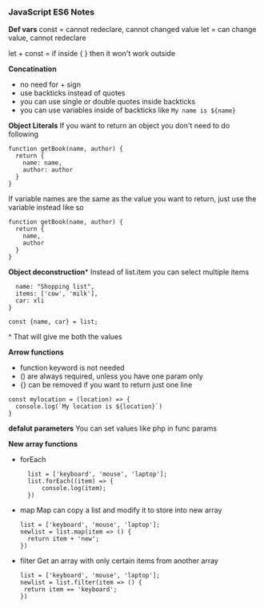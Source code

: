 ### JavaScript ES6 Notes

**Def vars**
const = cannot redeclare, cannot changed value
let = can change value, cannot redeclare

let + const = if inside { } then it won't work outside

**Concatination**
- no need for + sign
- use backticks instead of quotes
- you can use single or double quotes inside backticks
- you can use variables inside of backticks like `My name is ${name}`

**Object Literals**
If you want to return an object you don't need to do following

```
function getBook(name, author) {
  return {
    name: name,
    author: author
  }
}
```

If variable names are the same as the value you want to return, just use the variable instead like so

```
function getBook(name, author) {
  return {
    name,
    author
  }
}
```

**Object deconstruction***
Instead of list.item you can select multiple items

```const list = {
  name: "Shopping list",
  items: ['cow', 'milk'],
  car: xli
}
```
``const {name, car} = list;``

^ That will give me both the values

**Arrow functions**
- function keyword is not needed
- () are always required, unless you have one param only
- {} can be removed if you want to return just one line

```
const mylocation = (location) => {
  console.log(`My location is ${location}`)
}
```

**defalut parameters**
You can set values like php in func params

**New array functions**
- forEach
  ```
    list = ['keyboard', 'mouse', 'laptop'];
    list.forEach((item) => {
        console.log(item);
    })
  ```



- map
  Map can copy a list and modify it to store into new array
  ```
  list = ['keyboard', 'mouse', 'laptop'];
  newlist = list.map(item => () {
    return item + 'new';
  })
  ```

- filter
  Get an array with only certain items from another array
   ```
  list = ['keyboard', 'mouse', 'laptop'];
  newlist = list.filter(item => () {
    return item == 'keyboard';
  })
  ```